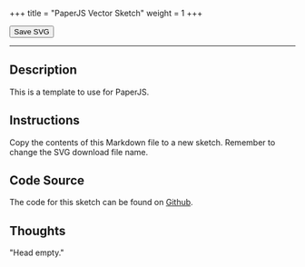 +++
title = "PaperJS Vector Sketch"
weight = 1
+++

<!-- Load the Paper.js library -->
<script type = "text/javascript" src = "../../scripts/libs/paperjs/paper-full.min.js"></script>

<!-- Load the Sketch -->
<script type = "text/paperscript" canvas = "paper-canvas">

/*
 * Title:   PaperJS Sketch No. #
 * Author:  hamzberg
 * Version: 0.0
 * Date:    1 January 2024
 *
 * Description:
 *   -
 */

// Function to export SVG
function exportSVG() {

    // Create a new SVG export item:
    var svg = project.exportSVG({ asString: true });

    // Create a Blob from the SVG string:
    var blob = new Blob([svg], { type: 'image/svg+xml' });

    var currentDate = new Date();

    // Create a download link and trigger the click event:
    var link = document.createElement('a');
    link.href = window.URL.createObjectURL(blob);
    link.download = "temp_" + currentDate.getDate() +
                    "-" + (currentDate.getMonth() + 1) +
                    "-" + currentDate.getFullYear() +
                    "_" + currentDate.getMilliseconds() +
                    ".svg";
    link.click();

}

// Event listener for the export button
document.getElementById('exportButton').addEventListener('click', exportSVG);

</script>

<!-- Insert the Sketch -->
<canvas id="paper-canvas" resize style="width:100%;"></canvas>

<button id="exportButton"> Save SVG </button>

<hr>

## Description

This is a template to use for PaperJS.

## Instructions

Copy the contents of this Markdown file to a new sketch. Remember to change the SVG download file name.

## Code Source

The code for this sketch can be found on [Github](https://github.com/hamzberg/cc-site).

## Thoughts

"Head empty."
